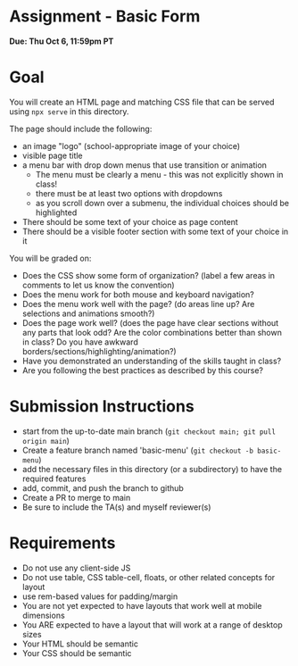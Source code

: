 # Assignment - Basic Form

**Due: Thu Oct 6, 11:59pm PT** 

# Goal

You will create an HTML page and matching CSS file that can be served using `npx serve` in this directory.

The page should include the following: 
 - an image "logo" (school-appropriate image of your choice)
 - visible page title
 - a menu bar with drop down menus that use transition or animation
   - The menu must be clearly a menu - this was not explicitly shown in class!
   - there must be at least two options with dropdowns  
   - as you scroll down over a submenu, the individual choices should be highlighted
 - There should be some text of your choice as page content
 - There should be a visible footer section with some text of your choice in it

You will be graded on:

- Does the CSS show some form of organization?  (label a few areas in comments to let us know the convention)
- Does the menu work for both mouse and keyboard navigation?
- Does the menu work well with the page? (do areas line up?  Are selections and animations smooth?)
- Does the page work well? (does the page have clear sections without any parts that look odd?  Are the color combinations better than shown in class? Do you have awkward borders/sections/highlighting/animation?)
- Have you demonstrated an understanding of the skills taught in class?
- Are you following the best practices as described by this course?


# Submission Instructions

* start from the up-to-date main branch (`git checkout main; git pull origin main`)
* Create a feature branch named 'basic-menu' (`git checkout -b basic-menu`)
* add the necessary files in this directory (or a subdirectory) to have the required features
* add, commit, and push the branch to github
* Create a PR to merge to main
* Be sure to include the TA(s) and myself reviewer(s)

# Requirements

- Do not use any client-side JS
- Do not use table, CSS table-cell, floats, or other related concepts for layout
- use rem-based values for padding/margin
- You are not yet expected to have layouts that work well at mobile dimensions
- You ARE expected to have a layout that will work at a range of desktop sizes
- Your HTML should be semantic
- Your CSS should be semantic

